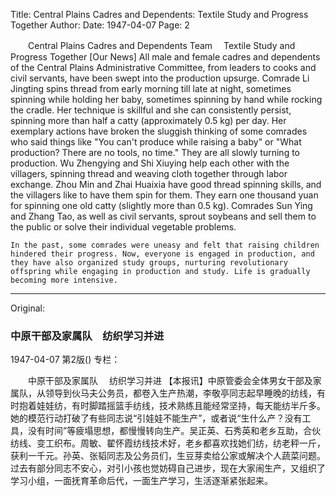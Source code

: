 Title: Central Plains Cadres and Dependents: Textile Study and Progress Together
Author:
Date: 1947-04-07
Page: 2

　　Central Plains Cadres and Dependents Team
  　Textile Study and Progress Together
    [Our News] All male and female cadres and dependents of the Central Plains Administrative Committee, from leaders to cooks and civil servants, have been swept into the production upsurge. Comrade Li Jingting spins thread from early morning till late at night, sometimes spinning while holding her baby, sometimes spinning by hand while rocking the cradle. Her technique is skillful and she can consistently persist, spinning more than half a catty (approximately 0.5 kg) per day. Her exemplary actions have broken the sluggish thinking of some comrades who said things like "You can't produce while raising a baby" or "What production? There are no tools, no time." They are all slowly turning to production. Wu Zhengying and Shi Xiuying help each other with the villagers, spinning thread and weaving cloth together through labor exchange. Zhou Min and Zhai Huaixia have good thread spinning skills, and the villagers like to have them spin for them. They earn one thousand yuan for spinning one old catty (slightly more than 0.5 kg). Comrades Sun Ying and Zhang Tao, as well as civil servants, sprout soybeans and sell them to the public or solve their individual vegetable problems.

    In the past, some comrades were uneasy and felt that raising children hindered their progress. Now, everyone is engaged in production, and they have also organized study groups, nurturing revolutionary offspring while engaging in production and study. Life is gradually becoming more intensive.



<hr /> 

Original: 


### 中原干部及家属队　纺织学习并进

1947-04-07
第2版()
专栏：

　　中原干部及家属队
  　纺织学习并进
    【本报讯】中原管委会全体男女干部及家属队，从领导到伙马夫公务员，都卷入生产热潮，李敬亭同志起早睡晚的纺线，有时抱着娃娃纺，有时脚踏摇篮手纺线，技术熟练且能经常坚持，每天能纺半斤多。她的模范行动打破了有些同志说“引娃娃不能生产”，或者说“生什么产？没有工具，没有时间”等疲塌思想，都慢慢转向生产。吴正英、石秀英和老乡互助，合伙纺线、变工织布。周敏、翟怀霞纺线技术好，老乡都喜欢找她们纺，纺老秤一斤，获利一千元。孙英、张韬同志及公务员们，生豆芽卖给公家或解决个人蔬菜问题。
    过去有部分同志不安心，对引小孩也觉妨碍自己进步，现在大家闹生产，又组织了学习小组，一面抚育革命后代，一面生产学习，生活逐渐紧张起来。
